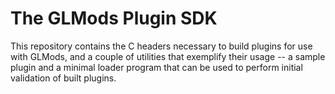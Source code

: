 # The GLMods Plugin SDK

This repository contains the C headers necessary to build plugins for use with GLMods, and a couple of utilities that exemplify their usage -- a sample plugin and a minimal loader program that can be used to perform initial validation of built plugins.
